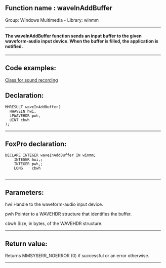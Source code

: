 
## Function name : waveInAddBuffer
Group: Windows Multimedia - Library: winmm    
***  


#### The waveInAddBuffer function sends an input buffer to the given waveform-audio input device. When the buffer is filled, the application is notified.
***  


## Code examples:
[Class for sound recording](../../samples/sample_420.md)  

## Declaration:
```foxpro  
MMRESULT waveInAddBuffer(
  HWAVEIN hwi,
  LPWAVEHDR pwh,
  UINT cbwh
);  
```  
***  


## FoxPro declaration:
```foxpro  
DECLARE INTEGER waveInAddBuffer IN winmm;
	INTEGER hwi,;
	INTEGER pwh,;
	LONG    cbwh
  
```  
***  


## Parameters:
hwi
Handle to the waveform-audio input device.

pwh
Pointer to a WAVEHDR structure that identifies the buffer.

cbwh
Size, in bytes, of the WAVEHDR structure.
  
***  


## Return value:
Returns MMSYSERR_NOERROR (0) if successful or an error otherwise.  
***  

